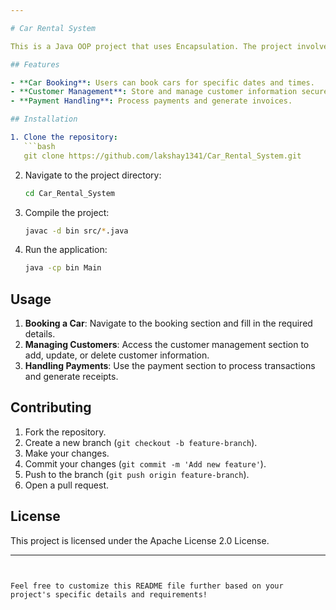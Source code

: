 ```yaml
---

# Car Rental System

This is a Java OOP project that uses Encapsulation. The project involves creating a system to manage car rentals, including features like booking cars, managing customer information, and handling payments.

## Features

- **Car Booking**: Users can book cars for specific dates and times.
- **Customer Management**: Store and manage customer information securely.
- **Payment Handling**: Process payments and generate invoices.

## Installation

1. Clone the repository:
   ```bash
   git clone https://github.com/lakshay1341/Car_Rental_System.git
   ```
2. Navigate to the project directory:
   ```bash
   cd Car_Rental_System
   ```
3. Compile the project:
   ```bash
   javac -d bin src/*.java
   ```
4. Run the application:
   ```bash
   java -cp bin Main
   ```

## Usage

1. **Booking a Car**: Navigate to the booking section and fill in the required details.
2. **Managing Customers**: Access the customer management section to add, update, or delete customer information.
3. **Handling Payments**: Use the payment section to process transactions and generate receipts.

## Contributing

1. Fork the repository.
2. Create a new branch (`git checkout -b feature-branch`).
3. Make your changes.
4. Commit your changes (`git commit -m 'Add new feature'`).
5. Push to the branch (`git push origin feature-branch`).
6. Open a pull request.

## License

This project is licensed under the Apache License 2.0 License.

---
```


Feel free to customize this README file further based on your project's specific details and requirements!
